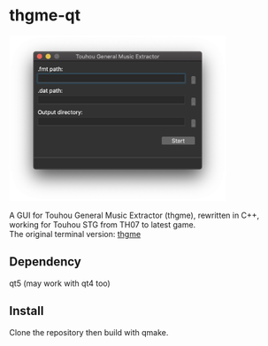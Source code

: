# thgme-qt

<img src="https://raw.githubusercontent.com/wleeym08/thgme-qt/master/demo.png" height="300" />

A GUI for Touhou General Music Extractor (thgme), rewritten in C++,\
working for Touhou STG from TH07 to latest game.\
The original terminal version: [thgme](https://github.com/wleeym08/thgme)

## Dependency
qt5 (may work with qt4 too)

## Install
Clone the repository then build with qmake.  
